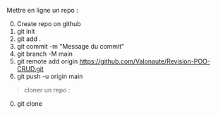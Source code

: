 Mettre en ligne un repo : 

0. Create repo on github
1. git init
2. git add .
3. git commit -m "Message du commit"
4. git branch -M main
5. git remote add origin https://github.com/Valonaute/Revision-POO-CRUD.git
5. git push -u origin main

> cloner un repo : 

0. git clone <URL du repo> 
